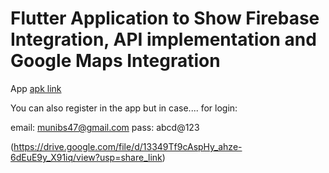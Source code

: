 # Flutter Application to Show Firebase Integration, API implementation and Google Maps Integration

App [apk link](https://drive.google.com/drive/folders/1erz7npkoNSgjm0M3DTZ6h8hDMwSzF-2J?usp=sharing)

You can also register in the app but in case....
for login:

email: munibs47@gmail.com
pass: abcd@123


(https://drive.google.com/file/d/13349Tf9cAspHy_ahze-6dEuE9y_X91iq/view?usp=share_link)
